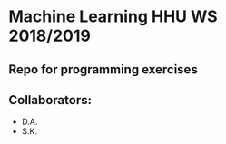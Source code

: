 # Machine Learning HHU WS 2018/2019

## Repo for programming exercises 

## Collaborators:
* D.A.
* S.K.